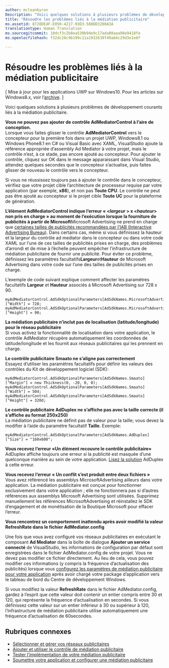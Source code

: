 ```yaml
---
author: mcleanbyron
Description: "Voici quelques solutions à plusieurs problèmes de développement courants liés à la médiation publicitaire."
title: "Résoudre les problèmes liés à la médiation publicitaire"
ms.assetid: 8728DE4F-E050-4217-93D3-588DD3280A3A
translationtype: Human Translation
ms.sourcegitcommit: 10dcf3c2b8ea530b94e9c17ada80aaa98e9418fe
ms.openlocfilehash: f32dc28c9b199c11a1932639f49ab4c29d3e1e8f

---
```


# Résoudre les problèmes liés à la médiation publicitaire


\[ Mise à jour pour les applications UWP sur Windows10. Pour les articles sur Windows8.x, voir l’[archive](http://go.microsoft.com/fwlink/p/?linkid=619132). \]

Voici quelques solutions à plusieurs problèmes de développement courants liés à la médiation publicitaire.

**Vous ne pouvez pas ajouter de contrôle AdMediatorControl à l’aire de conception.**  
Lorsque vous faites glisser le contrôle **AdMediatorControl** vers le concepteur pour la première fois dans un projet UWP, Windows8.1 ou Windows Phone8.1 en C# ou Visual Basic avec XAML, VisualStudio ajoute la référence appropriée d’assembly Ad Mediator à votre projet, mais le contrôle n’est, à ce stade, pas encore ajouté au concepteur. Pour ajouter le contrôle, cliquez sur OK dans le message apparaissant dans Visual Studio, attendez quelques secondes que le concepteur s’actualise, puis faites glisser de nouveau le contrôle vers le concepteur.

Si vous ne réussissez toujours pas à ajouter le contrôle dans le concepteur, vérifiez que votre projet cible l’architecture de processeur requise par votre application (par exemple, **x86**), et non pas **Toute CPU**. Le contrôle ne peut pas être ajouté au concepteur si le projet cible **Toute UC** pour la plateforme de génération.

**L’élément AdMediatorControl indique l’erreur « &lt;*largeur* &gt; x &lt;*hauteur*&gt; non pris en charge » au moment de l’exécution lorsque la fourniture de publicités à partir de Microsoft**Microsoft Advertising ne prend en charge que [certaines tailles de publicités recommandées par l’IAB (Interactive Advertising Bureau)](add-and-use-the-ad-mediator-control.md#supported-ad-sizes-for-microsoft-advertising). Dans certains cas, même si vous définissez la hauteur et la largeur du contrôle ad mediator dans le concepteur ou dans votre code XAML sur l’une de ces tailles de publicités prises en charge, des problèmes d’arrondi et de mise à l’échelle peuvent empêcher l’infrastructure de médiation publicitaire de fournir une publicité. Pour éviter ce problème, définissez les paramètres facultatifs**Largeur**et**Hauteur** de Microsoft Advertising dans votre code sur l’une des tailles de publicités prises en charge.

L’exemple de code suivant explique comment affecter les paramètres facultatifs **Largeur** et **Hauteur** associés à Microsoft Advertising sur 728 x 90.

```CSharp
myAdMediatorControl.AdSdkOptionalParameters[AdSdkNames.MicrosoftAdvertising]["Width"] = 728;
myAdMediatorControl.AdSdkOptionalParameters[AdSdkNames.MicrosoftAdvertising]["Height"] = 90;
```

**La médiation publicitaire n’inclut pas de localisation (latitude/longitude) pour le réseau publicitaire**  
Si vous activez la fonctionnalité de localisation dans votre application, le contrôle AdMediator récupère automatiquement les coordonnées de latitude/longitude et les fournit aux réseaux publicitaires qui les prennent en charge.

**Le contrôle publicitaire Smaato ne s’aligne pas correctement**  
Essayez d’utiliser les paramètres facultatifs pour définir les valeurs des contrôles du Kit de développement logiciel (SDK):

```CSharp
myAdMediatorControl.AdSdkOptionalParameters[AdSdkNames.Smaato]["Margin"] = new Thickness(0, -20, 0, 0);
myAdMediatorControl.AdSdkOptionalParameters[AdSdkNames.Smaato]["Width"] = 50d;
myAdMediatorControl.AdSdkOptionalParameters[AdSdkNames.Smaato]["Height"] = 320d;
```

**Le contrôle publicitaire AdDuplex ne s’affiche pas avec la taille correcte (il s’affiche au format 250x250)**  
La médiation publicitaire ne définit pas de valeur pour la taille; vous devez la modifier à l’aide du paramètre facultatif **Taille**. Exemple:

```CSharp
myAdMediatorControl.AdSdkOptionalParameters[AdSdkNames.AdDuplex]["Size"] = "160x600";
```

**Vous recevez l’erreur «Un élément recouvre le contrôle publicitaire»**  
AdDuplex affiche toujours une erreur si la publicité est masquée d’une quelconque manière au sein de votre application. [Lisez la solution](http://blog.adduplex.com/2014/01/solving-something-is-covering-ad.mdl) AdDuplex à cette erreur.

**Vous recevez l’erreur « Un conflit s’est produit entre deux fichiers »**  
Vous avez référencé les assemblys MicrosoftAdvertising ailleurs dans votre application. La médiation publicitaire est conçue pour fonctionner exclusivement dans votre application ; elle ne fonctionnera pas si d’autres références aux assemblys Microsoft Advertising sont utilisées. Supprimez manuellement les références MicrosoftAdvertising et réinstallez le SDK d’engagement et de monétisation de la Boutique Microsoft pour effacer l’erreur.

**Vous rencontrez un comportement inattendu après avoir modifié la valeur RefreshRate dans le fichier AdMediator.config**

Une fois que vous avez configuré vos réseaux publicitaires en exécutant le composant **Ad Mediator** dans la boîte de dialogue **Ajouter un service connecté** de VisualStudio, les informations de configuration par défaut sont enregistrées dans le fichier AdMediator.config de votre projet. Vous ne devez pas modifier ce fichier directement. Au lieu de cela, vous pouvez modifier ces informations (y compris la fréquence d’actualisation des publicités) lorsque vous [configurez les paramètres de médiation publicitaire pour votre application](submit-your-app-and-configure-ad-mediation.md) après avoir chargé votre package d’application vers le tableau de bord du Centre de développement Windows.

Si vous modifiez la valeur **RefreshRate** dans le fichier AdMediator.config, gardez à l’esprit que cette valeur doit contenir un entier compris entre 30 et 120, qui représente la fréquence d’actualisation en secondes. Si vous définissez cette valeur sur un entier inférieur à 30 ou supérieur à 120, l’infrastructure de médiation publicitaire utilise automatiquement une fréquence d’actualisation de 60secondes.

## Rubriques connexes

* [Sélectionner et gérer vos réseaux publicitaires](select-and-manage-your-ad-networks.md)
* [Ajouter et utiliser le contrôle de médiation publicitaire](add-and-use-the-ad-mediator-control.md)
* [Tester l’implémentation de votre médiation publicitaire](test-your-ad-mediation-implementation.md)
* [Soumettre votre application et configurer une médiation publicitaire](submit-your-app-and-configure-ad-mediation.md)
 

 



<!--HONumber=Jun16_HO4-->


